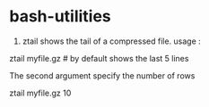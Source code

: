 # bash-utilities

1) ztail shows the tail of a compressed file.
 usage : 
 
 ztail myfile.gz # by default shows the last 5 lines

The second argument specify the number of rows 

 ztail myfile.gz 10 
 
 

